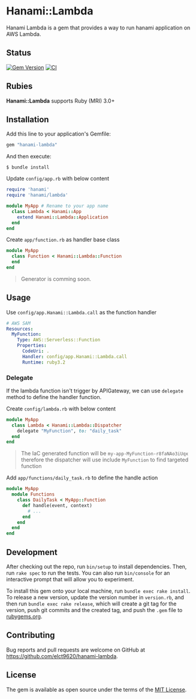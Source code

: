 Hanami::Lambda
===

Hanami Lambda is a gem that provides a way to run hanami application on AWS Lambda.

## Status

[![Gem Version](https://badge.fury.io/rb/hanami-lambda.svg)](https://badge.fury.io/rb/hanami-lambda)
[![CI](https://github.com/elct9620/hanami-lambda/actions/workflows/main.yml/badge.svg)](https://github.com/elct9620/hanami-lambda/actions/workflows/main.yml)

## Rubies

**Hanami::Lambda** supports Ruby (MRI) 3.0+

## Installation

Add this line to your application's Gemfile:

```ruby
gem "hanami-lambda"
```

And then execute:

```
$ bundle install
```

Update `config/app.rb` with below content

```ruby
require 'hanami'
require 'hanami/lambda'

module MyApp # Rename to your app name
  class Lambda < Hanami::App
    extend Hanami::Lambda::Application
  end
end
```

Create `app/function.rb` as handler base class

```ruby
module MyApp
  class Function < Hanami::Lambda::Function
  end
end
```

> Generator is comming soon.

## Usage

Use `config/app.Hanami::Lambda.call` as the function handler

```yaml
# AWS SAM
Resources:
  MyFunction:
    Type: AWS::Serverless::Function
    Properties:
      CodeUri: .
      Handler: config/app.Hanami::Lambda.call
      Runtime: ruby3.2
```

### Delegate

If the lambda function isn't trigger by APIGateway, we can use `delegate` method to define the handler function.

Create `config/lambda.rb` with below content

```ruby
module MyApp
  class Lambda < Hanami::Lambda::Dispatcher
    delegate "MyFunction", to: "daily_task"
  end
end
```

> The IaC generated function will be `my-app-MyFunction-r8faNAo3iUqx` therefore the dispatcher will use include `MyFunction` to find targeted function

Add `app/functions/daily_task.rb` to define the handle action

```ruby
module MyApp
  module Functions
    class DailyTask < MyApp::Function
      def handle(event, context)
        # ...
      end
    end
  end
end
```

## Development

After checking out the repo, run `bin/setup` to install dependencies. Then, run `rake spec` to run the tests. You can also run `bin/console` for an interactive prompt that will allow you to experiment.

To install this gem onto your local machine, run `bundle exec rake install`. To release a new version, update the version number in `version.rb`, and then run `bundle exec rake release`, which will create a git tag for the version, push git commits and the created tag, and push the `.gem` file to [rubygems.org](https://rubygems.org).

## Contributing

Bug reports and pull requests are welcome on GitHub at https://github.com/elct9620/hanami-lambda.

## License

The gem is available as open source under the terms of the [MIT License](https://opensource.org/licenses/MIT).
